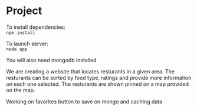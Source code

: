 # Project

To install dependencies:  
`npm install`  

To launch server:  
`node app` 

You will also need mongodb installed
 

We are creating a website that locates resturants in a given area. The resturants can be sorted by food type, ratings and provide more information on each one selected. The resturants are shown pinned on a map provided on the map.

Working on favorites button to save on mongo and caching data
